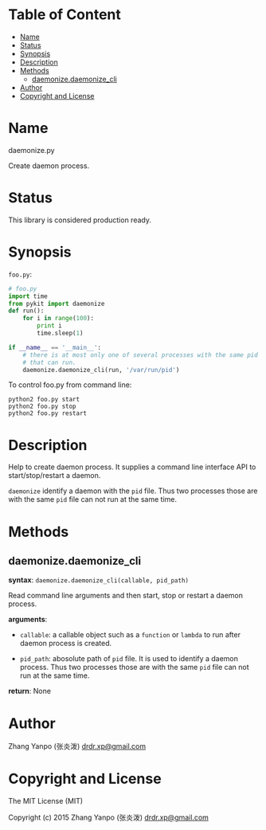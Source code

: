<!-- START doctoc generated TOC please keep comment here to allow auto update -->
<!-- DON'T EDIT THIS SECTION, INSTEAD RE-RUN doctoc TO UPDATE -->
#   Table of Content

- [Name](#name)
- [Status](#status)
- [Synopsis](#synopsis)
- [Description](#description)
- [Methods](#methods)
  - [daemonize.daemonize_cli](#daemonizedaemonize_cli)
- [Author](#author)
- [Copyright and License](#copyright-and-license)

<!-- END doctoc generated TOC please keep comment here to allow auto update -->

#   Name

daemonize.py

Create daemon process.


#   Status

This library is considered production ready.

#   Synopsis

`foo.py`:

```python
# foo.py
import time
from pykit import daemonize
def run():
    for i in range(100):
        print i
        time.sleep(1)

if __name__ == '__main__':
    # there is at most only one of several processes with the same pid path
    # that can run.
    daemonize.daemonize_cli(run, '/var/run/pid')
```

To control foo.py from command line:

```
python2 foo.py start
python2 foo.py stop
python2 foo.py restart
```

#   Description

Help to create daemon process.
It supplies a command line interface API to start/stop/restart a daemon.

`daemonize` identify a daemon with the `pid` file.
Thus two processes those are with the same `pid` file
can not run at the same time.

#   Methods

## daemonize.daemonize_cli

**syntax**:
`daemonize.daemonize_cli(callable, pid_path)`

Read command line arguments and then start, stop or restart a daemon process.

**arguments**:
-   `callable`:
    a callable object such as a `function` or `lambda` to run after daemon
    process is created.

-   `pid_path`:
    abosolute path of `pid` file.
    It is used to identify a daemon process.
    Thus two processes those are with the same `pid` file can not run at the
    same time.

**return**:
None

#   Author

Zhang Yanpo (张炎泼) <drdr.xp@gmail.com>

#   Copyright and License

The MIT License (MIT)

Copyright (c) 2015 Zhang Yanpo (张炎泼) <drdr.xp@gmail.com>
